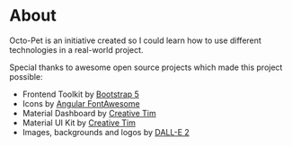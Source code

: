 # About

Octo-Pet is an initiative created so I could learn how to use different technologies in a real-world project.

Special thanks to awesome open source projects which made this project possible:

- Frontend Toolkit by [Bootstrap 5](https://getbootstrap.com/)
- Icons by [Angular FontAwesome](https://fontawesome.com/docs/web/use-with/angular)
- Material Dashboard by [Creative Tim](https://github.com/creativetimofficial/material-dashboard)
- Material UI Kit by [Creative Tim](https://github.com/creativetimofficial/material-kit)
- Images, backgrounds and logos by [DALL-E 2](https://labs.openai.com/)
